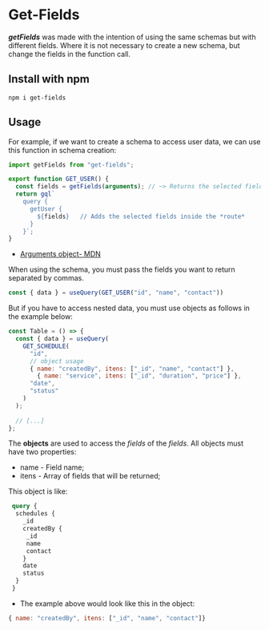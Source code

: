 # Get-Fields
_**getFields**_ was made with the intention of using the same schemas but with different fields. Where it is not necessary to create a new schema, but change the fields in the function call. 

## Install with npm
```shell
npm i get-fields
```

## Usage
For example, if we want to create a schema to access user data, we can use this function in schema creation:

```javascript
import getFields from "get-fields";

export function GET_USER() {
  const fields = getFields(arguments); // ~> Returns the selected fields
  return gql`
    query {
      getUser {
        ${fields}	// Adds the selected fields inside the *route*
      }
    }`;
}
```
-  [Arguments object- MDN](https://developer.mozilla.org/pt-BR/docs/Web/JavaScript/Reference/Functions/arguments)

When using the schema, you must pass the fields you want to return separated by commas.
```javascript
const { data } = useQuery(GET_USER("id", "name", "contact"))
```

But if you have to access nested data, you must use objects as follows in the example below:


```javascript
const Table = () => {
  const { data } = useQuery(
    GET_SCHEDULE(
      "id",
      // object usage
      { name: "createdBy", itens: ["_id", "name", "contact"] }, 	
	    { name: "service", itens: ["_id", "duration", "price"] },
      "date",
      "status"
    )
  );
  
  // [...]
};
```

The **objects** are used to access the _fields_ of the _fields_.
All objects must have two properties:

- name - Field name;
- itens - Array of fields that will be returned;

This object is like:

```graphql
 query {
  schedules {
    _id
    createdBy {
     _id
     name
     contact
    }
    date
    status
  }
 }
```

- The example above would look like this in the object:

```javascript
{ name: "createdBy", itens: ["_id", "name", "contact"]}
```
